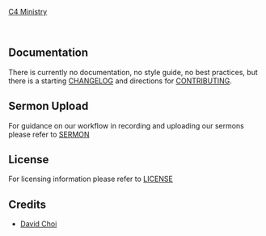 [C4 Ministry](http://www.c4ministry.com/)

<br>

## Documentation

There is currently no documentation, no style guide, no best practices, but there is a starting [CHANGELOG](https://github.com/davidgumzchoi/c4ministry/blob/master/CHANGELOG.md) and directions for [CONTRIBUTING](https://github.com/davidgumzchoi/c4ministry/blob/master/CONTRIBUTING.md).

## Sermon Upload

For guidance on our workflow in recording and uploading our sermons please refer to [SERMON](https://github.com/davidgumzchoi/c4ministry/blob/master/SERMON.md)

## License

For licensing information please refer to [LICENSE](https://github.com/davidgumzchoi/c4ministry/blob/master/LICENSE.md)

## Credits

* [David Choi](https://twitter.com/davidgumzchoi)
